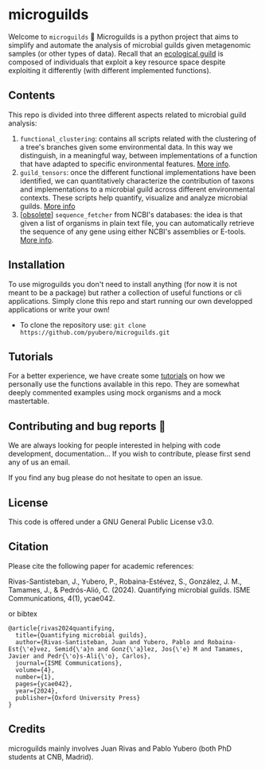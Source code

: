 # microguilds

Welcome to `microguilds` :tada:
Microguilds is a python project that aims to simplify and automate the analysis of microbial guilds given metagenomic samples (or other types of data). Recall that an [ecological guild](https://en.wikipedia.org/wiki/Guild_(ecology)) is composed of individuals that exploit a key resource space despite exploiting it differently (with different implemented functions). 

## Contents
This repo is divided into three different aspects related to microbial guild analysis:

1. `functional_clustering`: contains all scripts related with the clustering of a tree's branches given some environmental data. In this way we distinguish, in a meaningful way, between implementations of a function that have adapted to specific environmental features. [More info](https://github.com/pyubero/uGuilds/tree/main/functional_clustering).
2. `guild_tensors`: once the different functional implementations have been identified, we can quantitatively characterize the contribution of taxons and implementations to a microbial guild across different environmental contexts. These scripts help quantify, visualize and analyze microbial guilds. [More info](https://github.com/pyubero/uGuilds/tree/main/guild_tensors)
3. [[obsolete](https://github.com/pyubero/neutral-drift)] `sequence_fetcher` from NCBI's databases: the idea is that given a list of organisms in plain text file, you can automatically retrieve the sequence of any gene using either NCBI's assemblies or E-tools. [More info](https://github.com/pyubero/uGuilds/tree/main/ncbi_gene_seq_fetcher).


## Installation

To use migroguilds you don't need to install anything (for now it is not meant to be a package) but rather a collection of useful functions or cli applications. Simply clone this repo and start running our own developped applications or write your own!

- To clone the repository use: `git clone https://github.com/pyubero/microguilds.git`

## Tutorials
For a better experience, we have create some [tutorials](https://github.com/pyubero/uGuilds/tree/main/Tutorials) on how we personally use the functions available in this repo. They are somewhat deeply commented examples using mock organisms and a mock mastertable.


## Contributing and bug reports :bug:

We are always looking for people interested in helping with code development, documentation... If you wish to contribute, please first send any of us an email.

If you find any bug please do not hesitate to open an issue.

## License 
This code is offered under a GNU General Public License v3.0. 

## Citation
Please cite the following paper for academic references:

Rivas-Santisteban, J., Yubero, P., Robaina-Estévez, S., González, J. M., Tamames, J., & Pedrós-Alió, C. (2024). Quantifying microbial guilds. ISME Communications, 4(1), ycae042.

or bibtex

```
@article{rivas2024quantifying,
  title={Quantifying microbial guilds},
  author={Rivas-Santisteban, Juan and Yubero, Pablo and Robaina-Est{\'e}vez, Semid{\'a}n and Gonz{\'a}lez, Jos{\'e} M and Tamames, Javier and Pedr{\'o}s-Ali{\'o}, Carlos},
  journal={ISME Communications},
  volume={4},
  number={1},
  pages={ycae042},
  year={2024},
  publisher={Oxford University Press}
}
```

## Credits
microguilds mainly involves Juan Rivas and Pablo Yubero (both PhD students at CNB, Madrid).

